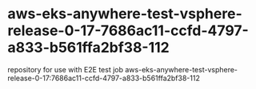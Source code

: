 # aws-eks-anywhere-test-vsphere-release-0-17-7686ac11-ccfd-4797-a833-b561ffa2bf38-112
repository for use with E2E test job aws-eks-anywhere-test-vsphere-release-0-17:7686ac11-ccfd-4797-a833-b561ffa2bf38-112
